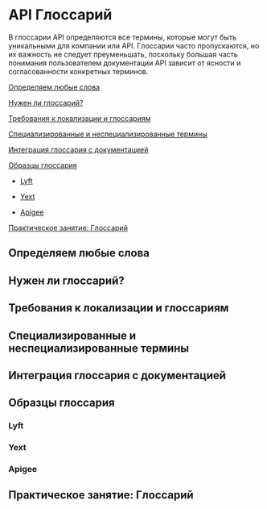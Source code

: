 # API Глоссарий

В глоссарии API определяются все термины, которые могут быть уникальными для компании или API. Глоссарии часто пропускаются, но их важность не следует преуменьшать, поскольку большая часть понимания пользователем документации API зависит от ясности и согласованности конкретных терминов.

[Определяем любые слова](#define)

[Нужен ли глоссарий?](#provide)

[Требования к локализации и глоссариям](#requirements)

[Специализированные и неспециализированные термины](#terms)

[Интеграция глоссария с документацией](#integration)

[Образцы глоссария](#sample)

- [Lyft](#lyft)

- [Yext](#yext)

- [Apigee](#apigee)

[Практическое занятие: Глоссарий](#activity)

<a name="define"></a>
## Определяем любые слова

<a name="provide"></a>
## Нужен ли глоссарий?

<a name="requirements"></a>
## Требования к локализации и глоссариям

<a name="terms"></a>
## Специализированные и неспециализированные термины

<a name="integration"></a>
## Интеграция глоссария с документацией

<a name="sample"></a>
## Образцы глоссария

<a name="lyft"></a>
### Lyft

<a name="yext"></a>
### Yext

<a name="apigee"></a>
### Apigee

<a name="activity"></a>
## Практическое занятие: Глоссарий
